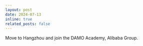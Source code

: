 ```yaml
---
layout: post
date: 2024-07-13
inline: true
related_posts: false
---
```


Move to Hangzhou and join the DAMO Academy, Alibaba Group. 

